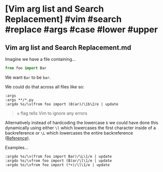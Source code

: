 # [Vim arg list and Search Replacement] #vim #search #replace #args #case #lower #upper

## Vim arg list and Search Replacement.md

Imagine we have a file containing...

```python
from foo import Bar
```

We want `Bar` to be `bar`.

We could do that across all files like so:

```viml
:args
:args **/*.py
:argdo %s/\v(from foo import )B(ar)/\1b\2/e | update
```

> `e` flag tells Vim to ignore any errors

Alternatively instead of hardcoding the lowercase `b` we could have done this dynamically using either `\l` which lowercases the first character inside of a backreference or `\L` which lowercases the entire backreference ([Reference](https://vim.fandom.com/wiki/Changing_case_with_regular_expressions)).

Examples...

```viml
:argdo %s/\v(from foo import Bar)/\L\1/e | update
:argdo %s/\vfrom foo import (B)ar/\l\1/e | update
:argdo %s/\vfrom foo import (*+)/\l\1/e | update
```

